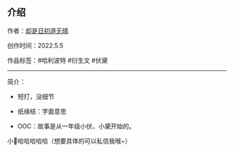 ## 介绍

<!-- 作者：[却是日初道无晴](https://ljyjingyi.lofter.com/) -->
作者：[却是日初道无晴](../../../../author/却是日初道无晴/)

创作时间：2022.5.5

作品标签：#哈利波特 #衍生文 #伏黛

------

简介：

* 短打，没细节

* 纸缘结：字面意思

* OOC：故事是从一年级小伏、小黛开始的。

小🚀哈哈哈哈哈（想要具体的可以私信我哦~）
